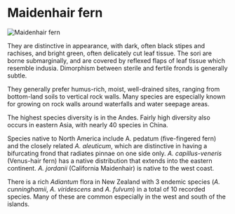 # Maidenhair fern

![Maidenhair fern](maidenhair-fern.jpg)

They are distinctive in appearance, with dark, often black stipes and rachises, and bright green,
often delicately cut leaf tissue. The sori are borne submarginally, and are covered by reflexed flaps
of leaf tissue which resemble indusia. Dimorphism between sterile and fertile fronds is generally subtle.

They generally prefer humus-rich, moist, well-drained sites, ranging from bottom-land soils to vertical rock walls.
Many species are especially known for growing on rock walls around waterfalls and water seepage areas.

The highest species diversity is in the Andes. Fairly high diversity also occurs in eastern Asia,
with nearly 40 species in China.

Species native to North America include A. pedatum (five-fingered fern) and the closely related _A. aleuticum_,
which are distinctive in having a bifurcating frond that radiates pinnae on one side only.
_A. capillus-veneris_ (Venus-hair fern) has a native distribution that extends into the eastern continent. _A. jordanii_
(California Maidenhair) is native to the west coast.

There is a rich _Adiantum_ flora in New Zealand with 3 endemic species (_A. cunninghamii_, _A. viridescens_ and _A. fulvum_)
in a total of 10 recorded species. Many of these are common especially in the west and south of the islands.
